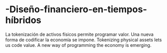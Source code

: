 # -Diseño-financiero-en-tiempos-híbridos
La tokenización de activos físicos permite programar valor. Una nueva forma de codificar la economía se impone.
Tokenizing physical assets lets us code value. A new way of programming the economy is emerging.
